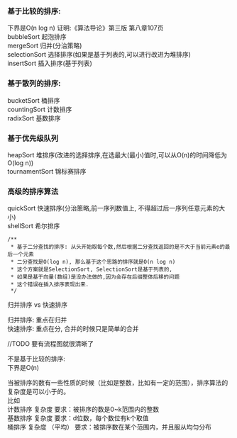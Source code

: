 ### 基于比较的排序:
下界是O(n log n)
证明:《算法导论》第三版 第八章107页  
bubbleSort      起泡排序  
mergeSort       归并(分治策略)  
selectionSort   选择排序(如果是基于列表的,可以进行改进为堆排序)  
insertSort      插入排序(基于列表)  
### 基于散列的排序:  
bucketSort			   桶排序  
countingSort		   计数排序  
radixSort			   基数排序  
### 基于优先级队列
heapSort        堆排序(改进的选择排序,在选最大(最小)值时,可以从O(n)的时间降低为O(log n))  
tournamentSort  锦标赛排序
### 高级的排序算法  
quickSort       快速排序(分治策略,前一序列数值上, 不得超过后一序列任意元素的大小)  
shellSort       希尔排序  



```
/**
 * 基于二分查找的排序: 从头开始取每个数,然后根据二分查找返回的是不大于当前元素e的最后一个元素
 * 二分查找是O(log n), 那么基于这个思路的排序就是O(n log n)
 * 这个方案就是SelectionSort, SelectionSort是基于列表的,
 * 如果是基于向量(数组)是没办法做的,因为会存在后缀整体后移的问题
 * 这个错误在插入排序表现出来.
 */
```

归并排序 vs 快速排序  

归并排序: 重点在归并  
快速排序: 重点在分, 合并的时候只是简单的合并  


//TODO 要有流程图就很清晰了  

不是基于比较的排序:  
下界是O(n)  

当被排序的数有一些性质的时候（比如是整数，比如有一定的范围），排序算法的复杂度是可以小于的。  
比如  
计数排序 复杂度 要求：被排序的数是0~k范围内的整数  
基数排序 复杂度 要求：d位数，每个数位有k个取值  
桶排序 复杂度 （平均） 要求：被排序数在某个范围内，并且服从均匀分布  